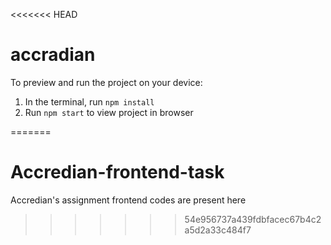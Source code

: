 <<<<<<< HEAD
  # accradian

  To preview and run the project on your device:
  1) In the terminal, run `npm install`
  2) Run `npm start` to view project in browser
  
=======
# Accredian-frontend-task
Accredian's assignment frontend codes are present here
>>>>>>> 54e956737a439fdbfacec67b4c2a5d2a33c484f7
